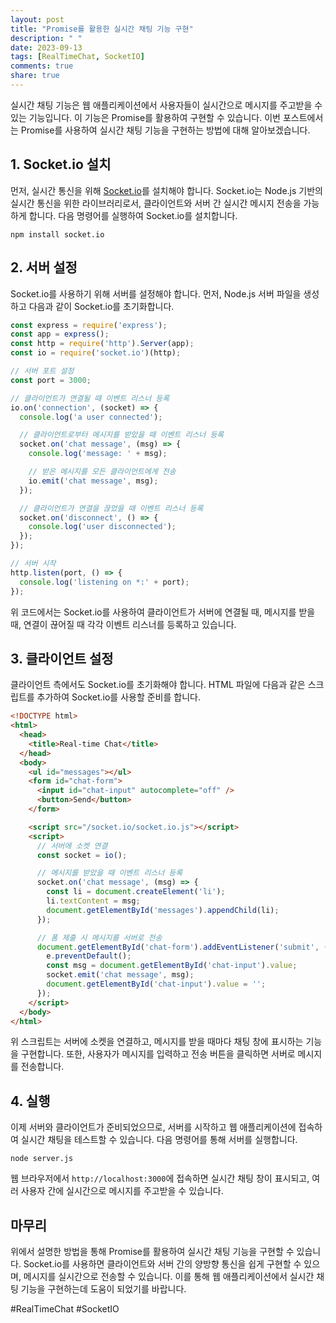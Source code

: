 ```yaml
---
layout: post
title: "Promise를 활용한 실시간 채팅 기능 구현"
description: " "
date: 2023-09-13
tags: [RealTimeChat, SocketIO]
comments: true
share: true
---
```


실시간 채팅 기능은 웹 애플리케이션에서 사용자들이 실시간으로 메시지를 주고받을 수 있는 기능입니다. 이 기능은 Promise를 활용하여 구현할 수 있습니다. 이번 포스트에서는 Promise를 사용하여 실시간 채팅 기능을 구현하는 방법에 대해 알아보겠습니다.

## 1. Socket.io 설치

먼저, 실시간 통신을 위해 [Socket.io](https://socket.io/)를 설치해야 합니다. Socket.io는 Node.js 기반의 실시간 통신을 위한 라이브러리로서, 클라이언트와 서버 간 실시간 메시지 전송을 가능하게 합니다. 다음 명령어를 실행하여 Socket.io를 설치합니다.

```shell
npm install socket.io
```

## 2. 서버 설정

Socket.io를 사용하기 위해 서버를 설정해야 합니다. 먼저, Node.js 서버 파일을 생성하고 다음과 같이 Socket.io를 초기화합니다.

```javascript
const express = require('express');
const app = express();
const http = require('http').Server(app);
const io = require('socket.io')(http);

// 서버 포트 설정
const port = 3000;

// 클라이언트가 연결될 때 이벤트 리스너 등록
io.on('connection', (socket) => {
  console.log('a user connected');

  // 클라이언트로부터 메시지를 받았을 때 이벤트 리스너 등록
  socket.on('chat message', (msg) => {
    console.log('message: ' + msg);

    // 받은 메시지를 모든 클라이언트에게 전송
    io.emit('chat message', msg);
  });

  // 클라이언트가 연결을 끊었을 때 이벤트 리스너 등록
  socket.on('disconnect', () => {
    console.log('user disconnected');
  });
});

// 서버 시작
http.listen(port, () => {
  console.log('listening on *:' + port);
});
```

위 코드에서는 Socket.io를 사용하여 클라이언트가 서버에 연결될 때, 메시지를 받을 때, 연결이 끊어질 때 각각 이벤트 리스너를 등록하고 있습니다.

## 3. 클라이언트 설정

클라이언트 측에서도 Socket.io를 초기화해야 합니다. HTML 파일에 다음과 같은 스크립트를 추가하여 Socket.io를 사용할 준비를 합니다.

```html
<!DOCTYPE html>
<html>
  <head>
    <title>Real-time Chat</title>
  </head>
  <body>
    <ul id="messages"></ul>
    <form id="chat-form">
      <input id="chat-input" autocomplete="off" />
      <button>Send</button>
    </form>

    <script src="/socket.io/socket.io.js"></script>
    <script>
      // 서버에 소켓 연결
      const socket = io();

      // 메시지를 받았을 때 이벤트 리스너 등록
      socket.on('chat message', (msg) => {
        const li = document.createElement('li');
        li.textContent = msg;
        document.getElementById('messages').appendChild(li);
      });

      // 폼 제출 시 메시지를 서버로 전송
      document.getElementById('chat-form').addEventListener('submit', (e) => {
        e.preventDefault();
        const msg = document.getElementById('chat-input').value;
        socket.emit('chat message', msg);
        document.getElementById('chat-input').value = '';
      });
    </script>
  </body>
</html>
```

위 스크립트는 서버에 소켓을 연결하고, 메시지를 받을 때마다 채팅 창에 표시하는 기능을 구현합니다. 또한, 사용자가 메시지를 입력하고 전송 버튼을 클릭하면 서버로 메시지를 전송합니다.

## 4. 실행

이제 서버와 클라이언트가 준비되었으므로, 서버를 시작하고 웹 애플리케이션에 접속하여 실시간 채팅을 테스트할 수 있습니다. 다음 명령어를 통해 서버를 실행합니다.

```shell
node server.js
```

웹 브라우저에서 `http://localhost:3000`에 접속하면 실시간 채팅 창이 표시되고, 여러 사용자 간에 실시간으로 메시지를 주고받을 수 있습니다.

## 마무리

위에서 설명한 방법을 통해 Promise를 활용하여 실시간 채팅 기능을 구현할 수 있습니다. Socket.io를 사용하면 클라이언트와 서버 간의 양방향 통신을 쉽게 구현할 수 있으며, 메시지를 실시간으로 전송할 수 있습니다. 이를 통해 웹 애플리케이션에서 실시간 채팅 기능을 구현하는데 도움이 되었기를 바랍니다.

#RealTimeChat #SocketIO